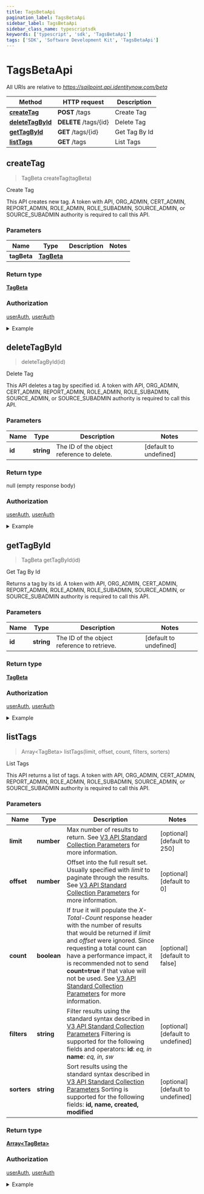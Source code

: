 ```yaml
---
title: TagsBetaApi
pagination_label: TagsBetaApi
sidebar_label: TagsBetaApi
sidebar_class_name: typescriptsdk
keywords: ['typescript', 'sdk', 'TagsBetaApi'] 
tags: ['SDK', 'Software Development Kit', 'TagsBetaApi']
---
```


# TagsBetaApi

All URIs are relative to *https://sailpoint.api.identitynow.com/beta*

Method | HTTP request | Description
------------- | ------------- | -------------
[**createTag**](TagsBetaApi.md#createTag) | **POST** /tags | Create Tag
[**deleteTagById**](TagsBetaApi.md#deleteTagById) | **DELETE** /tags/{id} | Delete Tag
[**getTagById**](TagsBetaApi.md#getTagById) | **GET** /tags/{id} | Get Tag By Id
[**listTags**](TagsBetaApi.md#listTags) | **GET** /tags | List Tags



## createTag

> TagBeta createTag(tagBeta)

Create Tag

This API creates new tag.  A token with API, ORG_ADMIN, CERT_ADMIN, REPORT_ADMIN, ROLE_ADMIN, ROLE_SUBADMIN, SOURCE_ADMIN, or SOURCE_SUBADMIN authority is required to call this API.

### Parameters


Name | Type | Description  | Notes
------------- | ------------- | ------------- | -------------
 **tagBeta** | [**TagBeta**](../Models/TagBeta.md)|  | 

### Return type

[**TagBeta**](../Models/TagBeta.md)

### Authorization

[userAuth](https://developer.sailpoint.com/docs/api/v3/identity-security-cloud-v-3-api#authentication), [userAuth](https://developer.sailpoint.com/docs/api/v3/identity-security-cloud-v-3-api#authentication)

<details>
<summary>Example</summary>

```javascript
import { Configuration, TagsBetaApi, TagBeta } from "sailpoint-api-client";
const apiConfig = new Configuration();
const tagsBetaApi = new TagsBetaApi(apiConfig);
const tagBeta : TagBeta = ; // 
const val = await tagsBetaApi.createTag(tagBeta);
console.log('API called successfully. Returned data: ' + val.data);
```
</details>


## deleteTagById

> deleteTagById(id)

Delete Tag

This API deletes a tag by specified id.  A token with API, ORG_ADMIN, CERT_ADMIN, REPORT_ADMIN, ROLE_ADMIN, ROLE_SUBADMIN, SOURCE_ADMIN, or SOURCE_SUBADMIN authority is required to call this API.

### Parameters


Name | Type | Description  | Notes
------------- | ------------- | ------------- | -------------
 **id** | **string**| The ID of the object reference to delete. | [default to undefined]

### Return type

null (empty response body)

### Authorization

[userAuth](https://developer.sailpoint.com/docs/api/v3/identity-security-cloud-v-3-api#authentication), [userAuth](https://developer.sailpoint.com/docs/api/v3/identity-security-cloud-v-3-api#authentication)

<details>
<summary>Example</summary>

```javascript
import { Configuration, TagsBetaApi } from "sailpoint-api-client";
const apiConfig = new Configuration();
const tagsBetaApi = new TagsBetaApi(apiConfig);
const id : string = "329d96cf-3bdb-40a9-988a-b5037ab89022"; // The ID of the object reference to delete.
const val = await tagsBetaApi.deleteTagById(id);
console.log('API called successfully.');
```
</details>


## getTagById

> TagBeta getTagById(id)

Get Tag By Id

Returns a tag by its id.  A token with API, ORG_ADMIN, CERT_ADMIN, REPORT_ADMIN, ROLE_ADMIN, ROLE_SUBADMIN, SOURCE_ADMIN, or SOURCE_SUBADMIN authority is required to call this API.

### Parameters


Name | Type | Description  | Notes
------------- | ------------- | ------------- | -------------
 **id** | **string**| The ID of the object reference to retrieve. | [default to undefined]

### Return type

[**TagBeta**](../Models/TagBeta.md)

### Authorization

[userAuth](https://developer.sailpoint.com/docs/api/v3/identity-security-cloud-v-3-api#authentication), [userAuth](https://developer.sailpoint.com/docs/api/v3/identity-security-cloud-v-3-api#authentication)

<details>
<summary>Example</summary>

```javascript
import { Configuration, TagsBetaApi } from "sailpoint-api-client";
const apiConfig = new Configuration();
const tagsBetaApi = new TagsBetaApi(apiConfig);
const id : string = "329d96cf-3bdb-40a9-988a-b5037ab89022"; // The ID of the object reference to retrieve.
const val = await tagsBetaApi.getTagById(id);
console.log('API called successfully. Returned data: ' + val.data);
```
</details>


## listTags

> Array&lt;TagBeta&gt; listTags(limit, offset, count, filters, sorters)

List Tags

This API returns a list of tags.  A token with API, ORG_ADMIN, CERT_ADMIN, REPORT_ADMIN, ROLE_ADMIN, ROLE_SUBADMIN, SOURCE_ADMIN, or SOURCE_SUBADMIN authority is required to call this API.

### Parameters


Name | Type | Description  | Notes
------------- | ------------- | ------------- | -------------
 **limit** | **number**| Max number of results to return. See [V3 API Standard Collection Parameters](https://developer.sailpoint.com/idn/api/standard-collection-parameters) for more information. | [optional] [default to 250]
 **offset** | **number**| Offset into the full result set. Usually specified with *limit* to paginate through the results. See [V3 API Standard Collection Parameters](https://developer.sailpoint.com/idn/api/standard-collection-parameters) for more information. | [optional] [default to 0]
 **count** | **boolean**| If *true* it will populate the *X-Total-Count* response header with the number of results that would be returned if *limit* and *offset* were ignored.  Since requesting a total count can have a performance impact, it is recommended not to send **count&#x3D;true** if that value will not be used.  See [V3 API Standard Collection Parameters](https://developer.sailpoint.com/idn/api/standard-collection-parameters) for more information. | [optional] [default to false]
 **filters** | **string**| Filter results using the standard syntax described in [V3 API Standard Collection Parameters](https://developer.sailpoint.com/idn/api/standard-collection-parameters#filtering-results)  Filtering is supported for the following fields and operators:  **id**: *eq, in*  **name**: *eq, in, sw* | [optional] [default to undefined]
 **sorters** | **string**| Sort results using the standard syntax described in [V3 API Standard Collection Parameters](https://developer.sailpoint.com/idn/api/standard-collection-parameters#sorting-results)  Sorting is supported for the following fields: **id, name, created, modified** | [optional] [default to undefined]

### Return type

[**Array&lt;TagBeta&gt;**](../Models/TagBeta.md)

### Authorization

[userAuth](https://developer.sailpoint.com/docs/api/v3/identity-security-cloud-v-3-api#authentication), [userAuth](https://developer.sailpoint.com/docs/api/v3/identity-security-cloud-v-3-api#authentication)

<details>
<summary>Example</summary>

```javascript
import { Configuration, TagsBetaApi } from "sailpoint-api-client";
const apiConfig = new Configuration();
const tagsBetaApi = new TagsBetaApi(apiConfig);
const limit = 250, // number | Max number of results to return. See [V3 API Standard Collection Parameters](https://developer.sailpoint.com/idn/api/standard-collection-parameters) for more information.
  offset = 0, // number | Offset into the full result set. Usually specified with *limit* to paginate through the results. See [V3 API Standard Collection Parameters](https://developer.sailpoint.com/idn/api/standard-collection-parameters) for more information.
  count = true, // boolean | If *true* it will populate the *X-Total-Count* response header with the number of results that would be returned if *limit* and *offset* were ignored.  Since requesting a total count can have a performance impact, it is recommended not to send **count=true** if that value will not be used.  See [V3 API Standard Collection Parameters](https://developer.sailpoint.com/idn/api/standard-collection-parameters) for more information.
  filters = "id eq "27462f54-61c7-4140-b5da-d5dbe27fc6db"", // string | Filter results using the standard syntax described in [V3 API Standard Collection Parameters](https://developer.sailpoint.com/idn/api/standard-collection-parameters#filtering-results)  Filtering is supported for the following fields and operators:  **id**: *eq, in*  **name**: *eq, in, sw*
  sorters = "name,-modified"; // string | Sort results using the standard syntax described in [V3 API Standard Collection Parameters](https://developer.sailpoint.com/idn/api/standard-collection-parameters#sorting-results)  Sorting is supported for the following fields: **id, name, created, modified**
const val = await tagsBetaApi.listTags(limit, offset, count, filters, sorters);
console.log('API called successfully. Returned data: ' + val.data);
```
</details>


